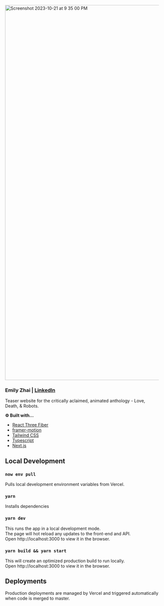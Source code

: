 <img width="1230" alt="Screenshot 2023-10-21 at 9 35 00 PM" src="https://github.com/ezhai24/love-death-robots/assets/15952697/32303b7d-0c70-47c6-a821-37376ffc44e7">

### Emily Zhai | [LinkedIn](https://www.linkedin.com/in/emily-zhai-b7b32a103/)
Teaser website for the critically aclaimed, animated anthology - Love, Death, & Robots.

**⚙️ Built with...**
- [React Three Fiber](https://docs.pmnd.rs/react-three-fiber/getting-started/introduction)
- [framer-motion](https://www.framer.com/motion/)
- [Tailwind CSS](https://tailwindcss.com/)
- [Typescript](https://www.typescriptlang.org/)
- [Next.js](https://nextjs.org/)

## Local Development
### `now env pull`
Pulls local development environment variables from Vercel.

### `yarn`
Installs dependencies

### `yarn dev`
This runs the app in a local development mode.  
The page will hot reload any updates to the front-end and API.  
Open http://localhost:3000 to view it in the browser.

### `yarn build && yarn start`
This will create an optimized production build to run locally.  
Open http://localhost:3000 to view it in the browser.

## Deployments
Production deployments are managed by Vercel and triggered automatically when code is merged to master.
